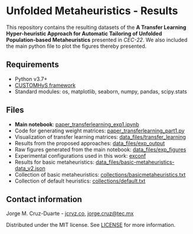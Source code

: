 # Unfolded Metaheuristics - Results

This repository contains the resulting datasets of the **A Transfer Learning Hyper-heuristic Approach for Automatic Tailoring of Unfolded Population-based Metaheuristics** presented in *CEC-22*. We also included the main python file to plot the figures thereby presented. 

## Requirements
- Python v3.7+
- [CUSTOMHyS framework](https://github.com/jcrvz/customhys.git)
- Standard modules: os, matplotlib, seaborn, numpy, pandas, scipy.stats

## Files
- **Main notebook**: [paper_transferlearning_exp1.ipynb](./paper_transferlearning_exp1.ipynb)
- Code for generating weight matrices: [paper_transferlearning_part1.py](./paper_transferlearning_part1.py)
- Visualization of transfer learning matrices: [data_files/transfer_learning](./data_files/transfer_learning) 
- Results from the proposed approaches: [data_files/exp_output](./data_files/exp_output)
- Raw figures generated from the main notebook: [data_files/exp_figures](./data_files/exp_figures)
- Experimental configurations used in this work: [exconf](./exconf)
- Results for basic metaheuristics: [data_files/basic-metaheuristics-data_v2.json](./data_files/basic-metaheuristics-data_v2.json)
- Collection of basic metaheuristics: [collections/basicmetaheuristics.txt](./collections/basicmetaheuristics.txt)
- Collection of default heuristics: [collections/default.txt](./collections/default.txt)

## Contact information

Jorge M. Cruz-Duarte - [jcrvz.co](https://jcrvz.co), [jorge.cruz@tec.mx](mailto:jorge.cruz@tec.mx)

Distributed under the MIT license. See [LICENSE](./LICENSE) for more information.

